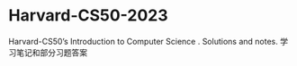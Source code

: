 # Harvard-CS50-2023
Harvard-CS50’s Introduction to Computer Science . Solutions and notes. 学习笔记和部分习题答案
